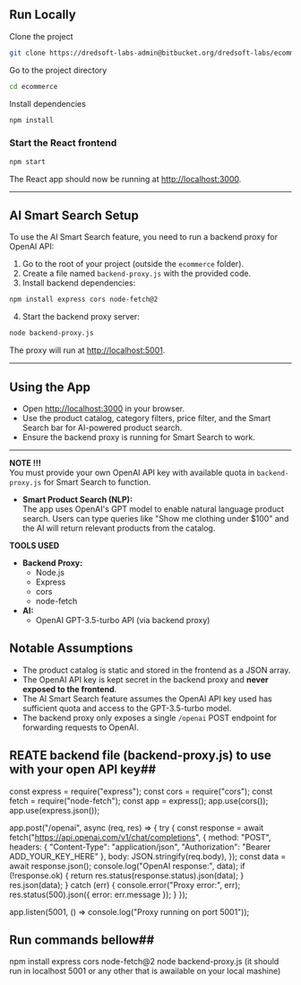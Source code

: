 ## Run Locally

Clone the project

```bash
git clone https://dredsoft-labs-admin@bitbucket.org/dredsoft-labs/ecommerce.git
```

Go to the project directory

```bash
cd ecommerce
```

Install dependencies

```bash
npm install
```

### Start the React frontend

```bash
npm start
```

The React app should now be running at [http://localhost:3000](http://localhost:3000).

---

## AI Smart Search Setup

To use the AI Smart Search feature, you need to run a backend proxy for OpenAI API:

1. Go to the root of your project (outside the `ecommerce` folder).
2. Create a file named `backend-proxy.js` with the provided code.
3. Install backend dependencies:

```bash
npm install express cors node-fetch@2
```

4. Start the backend proxy server:

```bash
node backend-proxy.js
```

The proxy will run at [http://localhost:5001](http://localhost:5001).

---

## Using the App

- Open [http://localhost:3000](http://localhost:3000) in your browser.
- Use the product catalog, category filters, price filter, and the Smart Search bar for AI-powered product search.
- Ensure the backend proxy is running for Smart Search to work.

---

**NOTE !!!**  
You must provide your own OpenAI API key with available quota in `backend-proxy.js` for Smart Search to function.

- **Smart Product Search (NLP):**  
  The app uses OpenAI's GPT model to enable natural language product search. Users can type queries like "Show me clothing under $100" and the AI will return relevant products from the catalog.

**TOOLS USED**
- **Backend Proxy:**  
  - Node.js  
  - Express  
  - cors  
  - node-fetch
- **AI:**  
  - OpenAI GPT-3.5-turbo API (via backend proxy)

## Notable Assumptions

- The product catalog is static and stored in the frontend as a JSON array.
- The OpenAI API key is kept secret in the backend proxy and **never exposed to the frontend**.
- The AI Smart Search feature assumes the OpenAI API key used has sufficient quota and access to the GPT-3.5-turbo model.
- The backend proxy only exposes a single `/openai` POST endpoint for forwarding requests to OpenAI.

## REATE backend file (backend-proxy.js) to use with your open API key##

const express = require("express");
const cors = require("cors");
const fetch = require("node-fetch");
const app = express();
app.use(cors());
app.use(express.json());

app.post("/openai", async (req, res) => {
  try {
    const response = await fetch("https://api.openai.com/v1/chat/completions", {
      method: "POST",
      headers: {
        "Content-Type": "application/json",
        "Authorization": "Bearer ADD_YOUR_KEY_HERE"
      },
      body: JSON.stringify(req.body),
    });
    const data = await response.json();
    console.log("OpenAI response:", data); 
    if (!response.ok) {
      return res.status(response.status).json(data);
    }
    res.json(data);
  } catch (err) {
    console.error("Proxy error:", err); 
    res.status(500).json({ error: err.message });
  }
});

app.listen(5001, () => console.log("Proxy running on port 5001"));

## Run commands bellow##
npm install express cors node-fetch@2
node backend-proxy.js (it should run in localhost 5001 or any other that is awailable on your local mashine)
